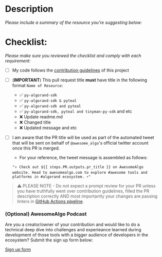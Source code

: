 # Description

_Please include a summary of the resource you're suggesting below:_

# Checklist:

_Please make sure you reviewed the checklist and comply with each requirement:_

-   [ ] My code follows the [contribution guidelines](../CONTRIBUTING.md) of this project
-   [ ] (**IMPORTANT**) This pull request title **must** have title in the following format `Name of Resource`:
    -   ✅ `py-algorand-sdk`
    -   ✅ `py-algorand-sdk & pyteal`
    -   ✅ `py-algorand-sdk and pyteal`
    -   ✅ `py-algorand-sdk, pyteal and tinyman-py-sdk` and etc
    -   ❌ Update readme.md
    -   ❌ Changed title
    -   ❌ Updated message and etc
-   [ ] I am aware that the PR title will be used as part of the automated tweet that will be sent on behalf of `@awesome_algo`'s official twitter account once this PR is merged.
    - For your reference, the tweet message is assembled as follows:
    ```
    "⭐️ Check out ${{ steps.PR.outputs.pr_title }} on AwesomeAlgo website. Head to awesomealgo.com to explore #awesome tools and platforms in #algorand ecosystem. ⚡️"
    ```


> ⚠️ PLEASE NOTE - Do not expect a prompt review for your PR unless you have truthfully went over contribution guidelines, filled the PR description correctly AND most importantly your changes are passing linters in [GitHub Actions pipeline](https://github.com/aorumbayev/awesome-algorand/actions/workflows/ci.yaml).

### (Optional) AwesomeAlgo Podcast

Are you a creator/owner of your contribution and would like to do a technical deep dive into challenges and experieance learned during development of those tools with a bigger audience of developers in the ecosystem? Submit the sign up form below:

[Sign up form](https://2c5n1ed3kz6.typeform.com/to/pAP5oPFx)
